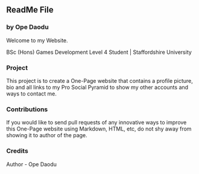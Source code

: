 ## ReadMe File 
### by Ope Daodu

Welcome to my Website.

BSc (Hons) Games Development Level 4 Student | Staffordshire University

### Project
This project is to create a One-Page website that contains a profile picture, bio and all links to my Pro Social Pyramid to show my other accounts and ways to contact me.


### Contributions 
If you would like to send pull requests of any innovative ways to improve this One-Page website using Markdown, HTML, etc, do not shy away from showing it to author of the page.


### Credits
Author - Ope Daodu















